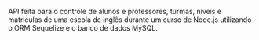 API feita para o controle de alunos e professores, turmas, níveis e matriculas de uma escola de inglês durante um curso de Node.js utilizando o ORM Sequelize e o banco de dados MySQL.
